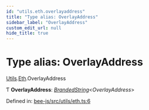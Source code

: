 ```yaml
---
id: "utils.eth.overlayaddress"
title: "Type alias: OverlayAddress"
sidebar_label: "OverlayAddress"
custom_edit_url: null
hide_title: true
---
```


# Type alias: OverlayAddress

[Utils](../modules/utils.md).[Eth](../modules/utils.eth.md).OverlayAddress

Ƭ **OverlayAddress**: [*BrandedString*](brandedstring.md)<*OverlayAddress*\>

Defined in: [bee-js/src/utils/eth.ts:6](https://github.com/ethersphere/bee-js/blob/7260ee1/src/utils/eth.ts#L6)
